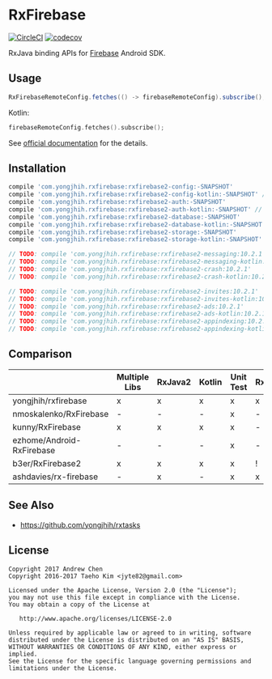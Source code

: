 # RxFirebase
[![CircleCI](https://circleci.com/gh/yongjhih/rxfirebase.svg?style=shield)](https://circleci.com/gh/yongjhih/rxfirebase)
[![codecov](https://codecov.io/gh/yongjhih/rxfirebase/branch/master/graph/badge.svg)](https://codecov.io/gh/yongjhih/rxfirebase)

RxJava binding APIs for [Firebase](https://firebase.google.com/) Android SDK.

## Usage

```java
RxFirebaseRemoteConfig.fetches(() -> firebaseRemoteConfig).subscribe();
```

Kotlin:

```kt
firebaseRemoteConfig.fetches().subscribe();
```

See [official documentation](https://firebase.google.com/docs/) for the details.

## Installation

```gradle
compile 'com.yongjhih.rxfirebase:rxfirebase2-config:-SNAPSHOT'
compile 'com.yongjhih.rxfirebase:rxfirebase2-config-kotlin:-SNAPSHOT' // for kotlin
compile 'com.yongjhih.rxfirebase:rxfirebase2-auth:-SNAPSHOT'
compile 'com.yongjhih.rxfirebase:rxfirebase2-auth-kotlin:-SNAPSHOT' // for kotlin
compile 'com.yongjhih.rxfirebase:rxfirebase2-database:-SNAPSHOT'
compile 'com.yongjhih.rxfirebase:rxfirebase2-database-kotlin:-SNAPSHOT' // for kotlin
compile 'com.yongjhih.rxfirebase:rxfirebase2-storage:-SNAPSHOT'
compile 'com.yongjhih.rxfirebase:rxfirebase2-storage-kotlin:-SNAPSHOT' // for kotlin

// TODO: compile 'com.yongjhih.rxfirebase:rxfirebase2-messaging:10.2.1'
// TODO: compile 'com.yongjhih.rxfirebase:rxfirebase2-messaging-kotlin:10.2.1'
// TODO: compile 'com.yongjhih.rxfirebase:rxfirebase2-crash:10.2.1'
// TODO: compile 'com.yongjhih.rxfirebase:rxfirebase2-crash-kotlin:10.2.1'

// TODO: compile 'com.yongjhih.rxfirebase:rxfirebase2-invites:10.2.1'
// TODO: compile 'com.yongjhih.rxfirebase:rxfirebase2-invites-kotlin:10.2.1'
// TODO: compile 'com.yongjhih.rxfirebase:rxfirebase2-ads:10.2.1'
// TODO: compile 'com.yongjhih.rxfirebase:rxfirebase2-ads-kotlin:10.2.1'
// TODO: compile 'com.yongjhih.rxfirebase:rxfirebase2-appindexing:10.2.1'
// TODO: compile 'com.yongjhih.rxfirebase:rxfirebase2-appindexing-kotlin:10.2.1'
```

## Comparison

|                           | Multiple Libs | RxJava2 | Kotlin | Unit Test | RxTasks | jitpack | auth | database | storage | config | crash  | messaging  |
|---------------------------|---------------|---------|--------|-----------|---------|---------|------|----------|---------|--------|--------|------------|
| yongjhih/rxfirebase       |       x       | x       | x      |     x     | x       | x       | x    | x        | x       | x      | *      | *          |
| nmoskalenko/RxFirebase    |       -       | -       | -      |     x     | -       | -       | x    | x        | x       | -      | -      | -          |
| kunny/RxFirebase          |       x       | x       | x      |     x     | -       | -       | x    | x        | -       | -      | -      | -          |
| ezhome/Android-RxFirebase |       -       | -       | -      |     x     | -       | -       | x    | x        | -       | -      | -      | -          |
| b3er/RxFirebase2          |       x       | x       | x      |     x     | !       | -       | x    | x        | x       | -      | -      | -          |
| ashdavies/rx-firebase     |       -       | x       | -      |     x     | x       | -       | x    | x        | -       | -      | -      | -          |

## See Also

* https://github.com/yongjhih/rxtasks

## License

```
Copyright 2017 Andrew Chen
Copyright 2016-2017 Taeho Kim <jyte82@gmail.com>

Licensed under the Apache License, Version 2.0 (the "License");
you may not use this file except in compliance with the License.
You may obtain a copy of the License at

   http://www.apache.org/licenses/LICENSE-2.0

Unless required by applicable law or agreed to in writing, software
distributed under the License is distributed on an "AS IS" BASIS,
WITHOUT WARRANTIES OR CONDITIONS OF ANY KIND, either express or implied.
See the License for the specific language governing permissions and
limitations under the License.
```
